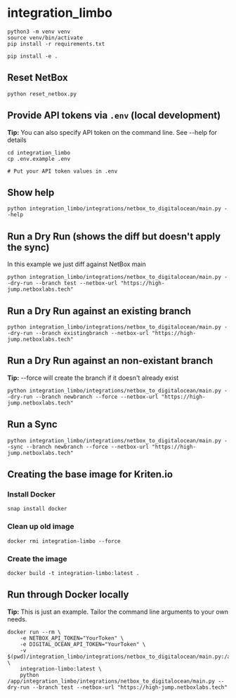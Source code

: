 # integration_limbo
```
python3 -m venv venv
source venv/bin/activate
pip install -r requirements.txt

pip install -e .
```

## Reset NetBox
```
python reset_netbox.py
```

## Provide API tokens via `.env` (local development)
**Tip:** You can also specify API token on the command line. See --help for details

```
cd integration_limbo
cp .env.example .env

# Put your API token values in .env
```

## Show help

```
python integration_limbo/integrations/netbox_to_digitalocean/main.py --help
```

## Run a Dry Run (shows the diff but doesn't apply the sync)

In this example we just diff against NetBox main

```
python integration_limbo/integrations/netbox_to_digitalocean/main.py --dry-run --branch test --netbox-url "https://high-jump.netboxlabs.tech"
```

## Run a Dry Run against an existing branch

```
python integration_limbo/integrations/netbox_to_digitalocean/main.py --dry-run --branch existingbranch --netbox-url "https://high-jump.netboxlabs.tech"
```

## Run a Dry Run against an non-existant branch
**Tip:** --force will create the branch if it doesn't already exist

```
python integration_limbo/integrations/netbox_to_digitalocean/main.py --dry-run --branch newbranch --force --netbox-url "https://high-jump.netboxlabs.tech"
```

## Run a Sync

```
python integration_limbo/integrations/netbox_to_digitalocean/main.py --sync --branch newbranch --force --netbox-url "https://high-jump.netboxlabs.tech"
```

## Creating the base image for Kriten.io

### Install Docker

```
snap install docker
```

### Clean up old image

```
docker rmi integration-limbo --force
```

### Create the image
```
docker build -t integration-limbo:latest .
```

## Run through Docker locally
**Tip:** This is just an example. Tailor the command line arguments to your own needs.

```
docker run --rm \
    -e NETBOX_API_TOKEN="YourToken" \
    -e DIGITAL_OCEAN_API_TOKEN="YourToken" \
    -v $(pwd)/integration_limbo/integrations/netbox_to_digitalocean/main.py:/app/integration_limbo/integrations/netbox_to_digitalocean/main.py \
    integration-limbo:latest \
    python /app/integration_limbo/integrations/netbox_to_digitalocean/main.py --dry-run --branch test --netbox-url "https://high-jump.netboxlabs.tech"
```

